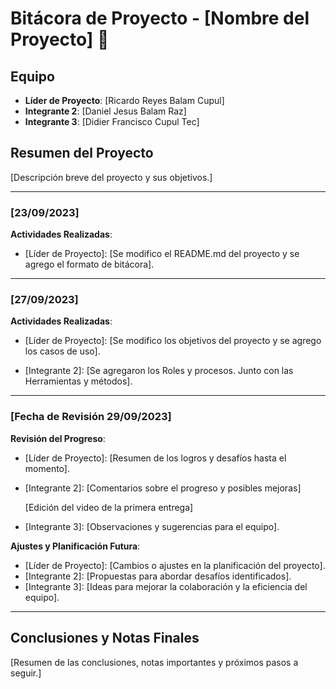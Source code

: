 # Bitácora de Proyecto - [Nombre del Proyecto] 📝

## Equipo

- **Líder de Proyecto**: [Ricardo Reyes Balam Cupul]
- **Integrante 2**: [Daniel Jesus Balam Raz]
- **Integrante 3**: [Didier Francisco Cupul Tec]

## Resumen del Proyecto

[Descripción breve del proyecto y sus objetivos.]

---

### [23/09/2023]

**Actividades Realizadas**:

- [Líder de Proyecto]: [Se modifico el README.md del proyecto y se agrego el formato de bitácora].

---

### [27/09/2023]

**Actividades Realizadas**:

- [Líder de Proyecto]: [Se modifico los objetivos del proyecto y se agrego los casos de uso].

- [Integrante 2]: [Se agregaron los Roles y procesos. Junto con las Herramientas y métodos].

---

### [Fecha de Revisión 29/09/2023]

**Revisión del Progreso**:

- [Líder de Proyecto]: [Resumen de los logros y desafíos hasta el momento].
- [Integrante 2]: [Comentarios sobre el progreso y posibles mejoras]

     [Edición del video de la primera entrega]
- [Integrante 3]: [Observaciones y sugerencias para el equipo].

**Ajustes y Planificación Futura**:

- [Líder de Proyecto]: [Cambios o ajustes en la planificación del proyecto].
- [Integrante 2]: [Propuestas para abordar desafíos identificados].
- [Integrante 3]: [Ideas para mejorar la colaboración y la eficiencia del equipo].

---

## Conclusiones y Notas Finales

[Resumen de las conclusiones, notas importantes y próximos pasos a seguir.]
